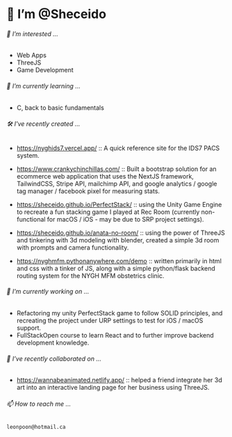 # 👋 I’m @Sheceido
###### 👀 I’m interested ...
- Web Apps
- ThreeJS
- Game Development

###### 🌱 I’m currently learning ...
- C, back to basic fundamentals

###### 🛠️ I've recently created ...
- https://nyghids7.vercel.app/ :: A quick reference site for the IDS7 PACS system.

- https://www.crankychinchillas.com/ :: Built a bootstrap solution for an ecommerce web application that uses the NextJS framework, TailwindCSS, Stripe API, mailchimp API, and google analytics / google tag manager / facebook pixel for measuring stats.

- https://sheceido.github.io/PerfectStack/ :: using the Unity Game Engine to recreate a fun stacking game I played at Rec Room (currently non-functional for macOS / iOS - may be due to SRP project settings).

- https://sheceido.github.io/anata-no-room/ :: using the power of ThreeJS and tinkering with 3d modeling with blender, created a simple 3d room with prompts and camera functionality.

- https://nyghmfm.pythonanywhere.com/demo :: written primarily in html and css with a tinker of JS, along with a simple python/flask backend routing system for the NYGH MFM obstetrics clinic.


###### 👷 I'm currently working on ...
- Refactoring my unity PerfectStack game to follow SOLID principles, and recreating the project under URP settings to test for iOS / macOS support.
- FullStackOpen course to learn React and to further improve backend development knowledge.

###### 💞️ I’ve recently collaborated on ...
- https://wannabeanimated.netlify.app/ :: helped a friend integrate her 3d art into an interactive landing page for her business using ThreeJS.
    
###### 📫 How to reach me ...
`leonpoon@hotmail.ca`

<!---
Sheceido/Sheceido is a ✨ special ✨ repository because its `README.md` (this file) appears on your GitHub profile.
You can click the Preview link to take a look at your changes.
--->